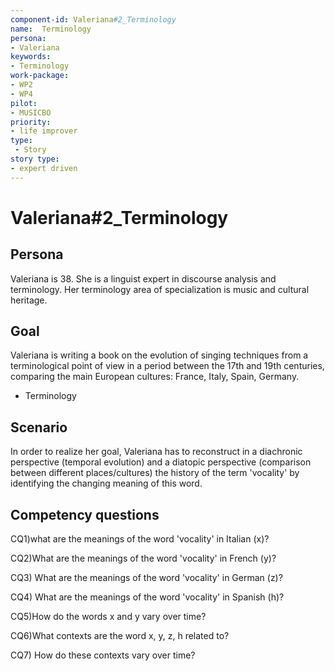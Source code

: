 ```yaml
---
component-id: Valeriana#2_Terminology
name:  Terminology 
persona: 
- Valeriana
keywords: 
- Terminology
work-package:
- WP2
- WP4
pilot:
- MUSICBO
priority:
- life improver
type:
 - Story
story type:
- expert driven
---
```

# Valeriana#2_Terminology

## Persona
Valeriana is 38. She is a linguist expert in discourse analysis and terminology. Her terminology area of specialization is music and cultural heritage.  


## Goal
Valeriana is writing a book on the evolution of singing techniques from a terminological point of view in a period between the 17th and 19th centuries, comparing the main European cultures: France, Italy, Spain, Germany.
- Terminology

## Scenario  
In order to realize her goal, Valeriana has to reconstruct in a diachronic perspective (temporal evolution) and a diatopic perspective (comparison between different places/cultures) the history of the term 'vocality' by identifying the changing meaning of this word.

## Competency questions 

CQ1)what are the meanings of the word 'vocality' in Italian (x)?

CQ2)What are the meanings of the word 'vocality' in French (y)?

CQ3) What are the meanings of the word 'vocality' in German (z)?

CQ4) What are the meanings of the word 'vocality' in Spanish (h)?

CQ5)How do the words x and y vary over time? 

CQ6)What contexts are the word x, y, z, h related to? 

CQ7) How do these contexts vary over time?

